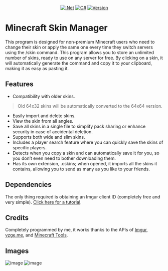 <div align="center">

  <a href="">![.Net](https://img.shields.io/badge/.NET-5C2D91?style=for-the-badge&logo=.net&logoColor=white)</a>
  <a href="">![C#](https://img.shields.io/badge/c%23-%23239120.svg?style=for-the-badge&logo=csharp&logoColor=white)</a>
  <a href="">![Version](https://img.shields.io/github/v/release/AndySharp44s/Minecraft-Skin-Manager?style=for-the-badge)</a>

</div>

# Minecraft Skin Manager
This program is designed for non-premium Minecraft users who need to change their skin or apply the same one every time they switch servers using the /skin command. This program allows you to store an unlimited number of skins, ready to use on any server for free. By clicking on a skin, it will automatically generate the command and copy it to your clipboard, making it as easy as pasting it.

## Features

- Compatibility with older skins.
> Old 64x32 skins will be automatically converted to the 64x64 version.
- Easily import and delete skins.
- View the skin from all angles.
- Save all skins in a single file to simplify pack sharing or enhance security in case of accidental deletion.
- Supports both wide and slim skins.
- Includes a player search feature where you can quickly save the skins of specific players.
- Detects when you copy a skin and can automatically save it for you, so you don’t even need to bother downloading them.
- Has its own extension, .cskins; when opened, it imports all the skins it contains, allowing you to send as many as you like to your friends.

## Dependencies

The only thing required is obtaining an Imgur client ID (completely free and very simple). [Click here for a tutorial](https://www.youtube.com/watch?v=Xu8zhInwn8A).

## Credits

Completely programmed by me, it works thanks to the APIs of [Imgur](https://apidocs.imgur.com), [vzge.me](https://vzge.me), and [Minecraft Tools](https://minecraft.tools).

## Images

![image](https://i.imgur.com/dZLvT2j.png)
![image](https://i.imgur.com/zKD7Efo.png)  
